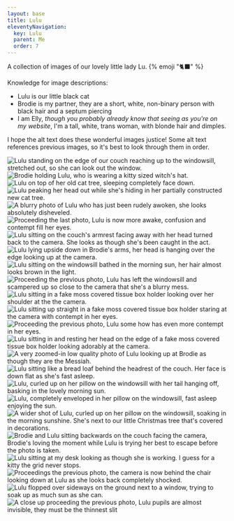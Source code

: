 ```yaml
---
layout: base
title: Lulu
eleventyNavigation:
  key: Lulu
  parent: Me
  order: 7
---
```


A collection of images of our lovely little lady Lu. {% emoji "🐈‍⬛" %}

Knowledge for image descriptions:
- Lulu is our little black cat
- Brodie is my partner, they are a short, white, non-binary person with black hair and a septum piercing
- I am Elly, *though you probably already know that seeing as you're on my website*, I'm a tall, white, trans woman, with blonde hair and dimples.

I hope the alt text does these wonderful images justice! Some alt text references previous images, so it's best to look through them in order.

![Lulu standing on the edge of our couch reaching up to the windowsill, stretched out, so she can look out the window.](./src/assets/img/IMG_1652.png)
![Brodie holding Lulu, who is wearing a kitty sized witch's hat.](./src/assets/img/IMG_1903.png)
![Lulu on top of her old cat tree, sleeping completely face down.](./src/assets/img/IMG_1919.png)
![Lulu peaking her head out while she's hiding in her partially constructed new cat tree.](./src/assets/img/IMG_1947.JPG)
![A blurry photo of Lulu who has just been rudely awoken, she looks absolutely disheveled.](./src/assets/img/IMG_1968.png)
![Proceeding the last photo, Lulu is now more awake, confusion and contempt fill her eyes.](./src/assets/img/IMG_1969.png)
![Lulu sitting on the couch's armrest facing away with her head turned back to the camera. She looks as though she's been caught in the act.](./src/assets/img/IMG_1976.png)
![Lulu lying upside down in Brodie's arms, her head is hanging over the edge looking up at the camera.](./src/assets/img/IMG_1983.png)
![Lulu sitting on the windowsill bathed in the morning sun, her hair almost looks brown in the light.](./src/assets/img/IMG_2021.png)
![Proceeding the previous photo, Lulu has left the windowsill and scampered up so close to the camera that she's a blurry mess.](./src/assets/img/IMG_2026.png)
![Lulu sitting in a fake moss covered tissue box holder looking over her shoulder at the the camera.](./src/assets/img/IMG_2062.png)
![Lulu sitting up straight in a fake moss covered tissue box holder staring at the camera with contempt in her eyes.](./src/assets/img/IMG_2065.png)
![Proceeding the previous photo, Lulu some how has even more contempt in her eyes.](./src/assets/img/IMG_2067.png)
![Lulu sitting in and resting her head on the edge of a fake moss covered tissue box holder looking adorably at the camera.](./src/assets/img/IMG_2068.png)
![A very zoomed-in low quality photo of Lulu looking up at Brodie as though they are the Messiah.](./src/assets/img/IMG_2088.png)
![Lulu sitting like a bread loaf behind the headrest of the couch. Her face is down flat as she's fast asleep.](./src/assets/img/IMG_2102.png)
![Lulu, curled up on her pillow on the windowsill with her tail hanging off, basking in the lovely morning sun.](./src/assets/img/IMG_2111.png)
![Lulu, completely enveloped in her pillow on the windowsill, fast asleep enjoying the sun.](./src/assets/img/IMG_2112.png)
![A wider shot of Lulu, curled up on her pillow on the windowsill, soaking in the morning sunshine. She's next to our little Christmas tree that's covered in decorations.](./src/assets/img/IMG_2113.png)
![Brodie and Lulu sitting backwards on the couch facing the camera, Brodie's loving the moment while Lulu is trying her best to escape before the photo is taken.](./src/assets/img/IMG_2117.png)
![Lulu sitting at my desk looking as though she is working. I guess for a kitty the grid never stops.](./src/assets/img/IMG_2118.png)
![Proceedings the previous photo, the camera is now behind the chair looking down at Lulu as she looks back completely shocked.](./src/assets/img/IMG_2122.png)
![Lulu flopped over sideways on the ground next to a window, trying to soak up as much sun as she can.](./src/assets/img/IMG_2127.png)
![A close up proceeding the previous photo, Lulu pupils are almost invisible, they must be the thinnest slit](./src/assets/img/IMG_2128.png)
